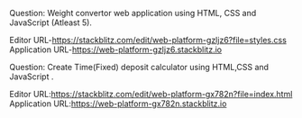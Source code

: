 Question: Weight convertor web application using HTML, CSS and JavaScript (Atleast 5).

Editor URL-https://stackblitz.com/edit/web-platform-gzljz6?file=styles.css
Application URL-https://web-platform-gzljz6.stackblitz.io

Question: Create Time(Fixed) deposit calculator using HTML,CSS and JavaScript .

 Editor URL:https://stackblitz.com/edit/web-platform-gx782n?file=index.html
 Application URL:https://web-platform-gx782n.stackblitz.io
